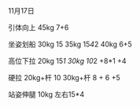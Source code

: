 11月17日

引体向上
45kg  7+6


坐姿划船 
30kg 15
35kg 15*4*2
40kg 6+5


高位下拉
20kg 15*1
30kg 10*2 +8*1 +4

硬拉
20kg+杆 10
30kg+杆 8 + 6 +5

站姿伸腿
10kg 左右15*4